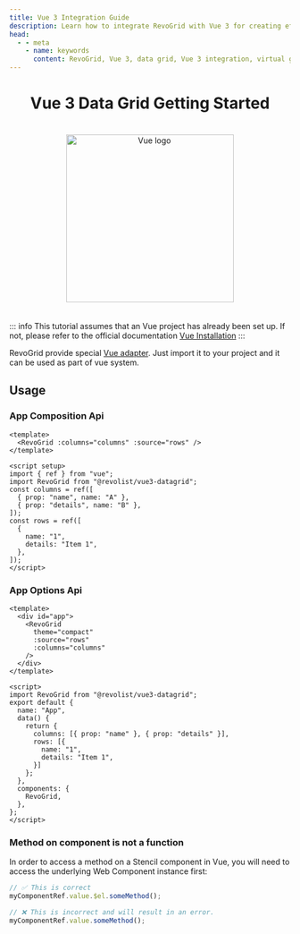 ```yaml
---
title: Vue 3 Integration Guide
description: Learn how to integrate RevoGrid with Vue 3 for creating efficient, scalable data grids with support for virtual rows and columns.
head:
  - - meta
    - name: keywords
      content: RevoGrid, Vue 3, data grid, Vue 3 integration, virtual grid, virtual rows, virtual columns, reactive data grid, Vue 3 grid example, grid performance, large data sets, customizable grid
---
```



<div style="text-align: center">


# Vue 3 Data Grid Getting Started

<img src="/vuejs.svg" alt="Vue logo" width="300" height="300" style="margin: 20px auto;" />

</div>

::: info
This tutorial assumes that an Vue project has already been set up.
If not, please refer to the official documentation [Vue Installation](https://vuejs.org/guide/quick-start)
:::


RevoGrid provide special [Vue adapter](https://github.com/revolist/vue3-datagrid). Just import it to your project and it can be used as part of vue system.

<!--@include: ./install.md-->

## Usage

### App Composition Api
```vue
<template>
  <RevoGrid :columns="columns" :source="rows" />
</template>

<script setup>
import { ref } from "vue";
import RevoGrid from "@revolist/vue3-datagrid";
const columns = ref([
  { prop: "name", name: "A" },
  { prop: "details", name: "B" },
]);
const rows = ref([
  {
    name: "1",
    details: "Item 1",
  },
]);
</script>

```


### App Options Api
```vue
<template>
  <div id="app">
    <RevoGrid
      theme="compact"
      :source="rows"
      :columns="columns"
    />
  </div>
</template>
 
<script>
import RevoGrid from "@revolist/vue3-datagrid";
export default {
  name: "App",
  data() {
    return {
      columns: [{ prop: "name" }, { prop: "details" }],
      rows: [{
        name: "1",
        details: "Item 1",
      }]
    };
  },
  components: {
    RevoGrid,
  },
};
</script>
```


<!--@include: ../../demo/vue/vue.sample.options.md-->



### Method on component is not a function

In order to access a method on a Stencil component in Vue, you will need to access the underlying Web Component instance first:

```js
// ✅ This is correct
myComponentRef.value.$el.someMethod();

// ❌ This is incorrect and will result in an error.
myComponentRef.value.someMethod();
```